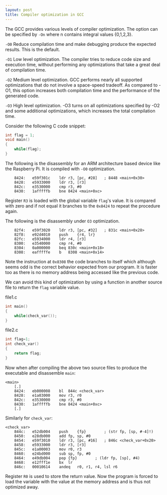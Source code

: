 ```yaml
---
layout: post
title: Compiler optimization in GCC 
---
```


The GCC provides various levels of compiler optimization. The option can be specified by `-On` where n contains integral values {0,1,2,3}.

`-O0`
Reduce compilation time and make debugging produce the expected results. This is the default.

`-O1`
Low level optimization. The compiler tries to reduce code size and execution time, without performing any optimizations that take a great deal of compilation time.

`-O2`
Medium level optimization. GCC performs nearly all supported optimizations that do not involve a space-speed tradeoff. As compared to -O1, this option increases both compilation time and the performance of the generated code.

`-O3`
High level optimization. -O3 turns on all optimizations specified by -O2 and some additional optimizations, which increases the total compilation time.

Consider the following C code snippet:
```c 
int flag = 1;
void main()
{
	while(flag);
}	
```

The following is the disassembly for an ARM architecture based device like the Raspberry Pi.
It is compiled with `-O0` optimization.
```
    8424:	e59f301c 	ldr	r3, [pc, #28]	; 8448 <main+0x30>
    8428:	e5933000 	ldr	r3, [r3]
    842c:	e3530000 	cmp	r3, #0
    8430:	1afffffb 	bne	8424 <main+0xc>
```
Register `R3` is loaded with the global variable `flag`'s value. It is compared with zero and if not equal it branches to the `0x8424` to repeat the procedure again.

The following is the disassembly under `O3` optimization.
```
    82f4:	e59f3020 	ldr	r3, [pc, #32]	; 831c <main+0x28>
    82f8:	e92d4010 	push	{r4, lr}
    82fc:	e5934000 	ldr	r4, [r3]
    8300:	e3540000 	cmp	r4, #0
    8304:	0a000000 	beq	830c <main+0x18>
    8308:	eafffffe 	b	8308 <main+0x14>
```
Note the instruction at `0x8308` the code branches to itself which although seems odd is the correct behavior expected from our program. It is faster too as there is no memory address being accessed like the previous code.

We can avoid this kind of optimization by using a function in another source file to return the `flag` variable value.

file1.c
```c
int main()
{
	while(check_var());
}
```

file2.c
```c
int flag=1;
int check_var()
{
	return flag;
}
```
Now when after compiling the above two source files to produce the executable and disassemble `main`:

```
<main>
    [.]
    8424:	eb000008 	bl	844c <check_var>
    8428:	e1a03000 	mov	r3, r0
    842c:	e3530000 	cmp	r3, #0
    8430:	1afffffb 	bne	8424 <main+0xc>
    [.]
```
Similarly for `check_var`:

```
<check_var>
    844c:	e52db004 	push	{fp}		; (str fp, [sp, #-4]!)
    8450:	e28db000 	add	fp, sp, #0
    8454:	e59f3010 	ldr	r3, [pc, #16]	; 846c <check_var+0x20>
    8458:	e5933000 	ldr	r3, [r3]
    845c:	e1a00003 	mov	r0, r3
    8460:	e24bd000 	sub	sp, fp, #0
    8464:	e49db004 	pop	{fp}		; (ldr fp, [sp], #4)
    8468:	e12fff1e 	bx	lr
    846c:	00010614 	andeq	r0, r1, r4, lsl r6
```

Register `R0` is used to store the return value.
Now the program is forced to load the variable with the value at the memory address and is thus not optimized away.
